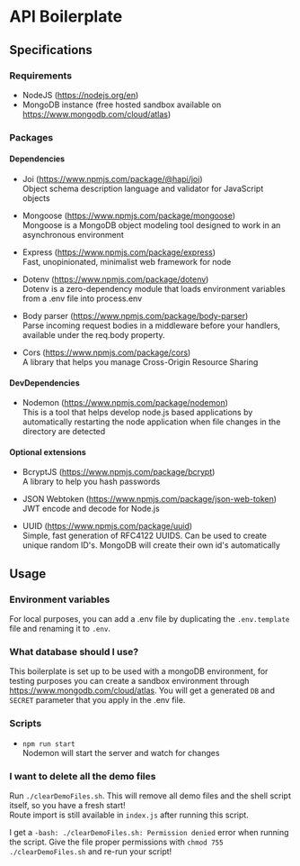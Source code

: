 # API Boilerplate

## Specifications

### Requirements

- NodeJS (https://nodejs.org/en)
- MongoDB instance (free hosted sandbox available on https://www.mongodb.com/cloud/atlas)

### Packages

#### Dependencies

- Joi (https://www.npmjs.com/package/@hapi/joi)<br />
  Object schema description language and validator for JavaScript objects

- Mongoose (https://www.npmjs.com/package/mongoose)<br />
  Mongoose is a MongoDB object modeling tool designed to work in an asynchronous environment

- Express (https://www.npmjs.com/package/express)<br />
  Fast, unopinionated, minimalist web framework for node

- Dotenv (https://www.npmjs.com/package/dotenv)<br />
  Dotenv is a zero-dependency module that loads environment variables from a .env file into process.env

- Body parser (https://www.npmjs.com/package/body-parser)<br />
  Parse incoming request bodies in a middleware before your handlers, available under the req.body property.

- Cors (https://www.npmjs.com/package/cors)<br />
  A library that helps you manage Cross-Origin Resource Sharing

#### DevDependencies

- Nodemon (https://www.npmjs.com/package/nodemon)<br />
  This is a tool that helps develop node.js based applications by automatically restarting the node application when file changes in the directory are detected

#### Optional extensions

- BcryptJS (https://www.npmjs.com/package/bcrypt)<br />
  A library to help you hash passwords

- JSON Webtoken (https://www.npmjs.com/package/json-web-token)<br />
  JWT encode and decode for Node.js

- UUID (https://www.npmjs.com/package/uuid)<br />
  Simple, fast generation of RFC4122 UUIDS. Can be used to create unique random ID's. MongoDB will create their own id's automatically


## Usage

### Environment variables

For local purposes, you can add a .env file by duplicating the `.env.template` file and renaming it to `.env`.

### What database should I use?

This boilerplate is set up to be used with a mongoDB environment, for testing purposes you can create a sandbox environment through https://www.mongodb.com/cloud/atlas. You will get a generated `DB` and `SECRET` parameter that you apply in the .env file.

### Scripts

- `npm run start`<br />
  Nodemon will start the server and watch for changes

### I want to delete all the demo files

Run `./clearDemoFiles.sh`. This will remove all demo files and the shell script itself, so you have a fresh start!<br />
Route import is still available in `index.js` after running this script.

I get a `-bash: ./clearDemoFiles.sh: Permission denied` error when running the script. Give the file proper permissions with `chmod 755 ./clearDemoFiles.sh` and re-run your script!

